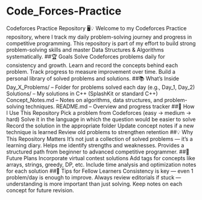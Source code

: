# Code_Forces-Practice
Codeforces Practice Repository 🖥️💡
Welcome to my Codeforces Practice repository, where I track my daily problem-solving journey and progress in competitive programming. This repository is part of my effort to build strong problem-solving skills and master Data Structures & Algorithms systematically.
##🏆 Goals
Solve Codeforces problems daily for consistency and growth.
Learn and record the concepts behind each problem.
Track progress to measure improvement over time.
Build a personal library of solved problems and solutions.
##📚 What’s Inside
Day_X_Problems/ – Folder for problems solved each day (e.g., Day_1, Day_2)
Solutions/ – My solutions in C++ (SplashKit or standard C++)
Concept_Notes.md – Notes on algorithms, data structures, and problem-solving techniques.
README.md – Overview and progress tracker
##🔹 How I Use This Repository
Pick a problem from Codeforces (easy → medium → hard)
Solve it in the language in which the question would be easier to solve
Record the solution in the appropriate folder
Update concept notes if a new technique is learned
Review old problems to strengthen retention
##💡 Why This Repository Matters
It’s not just a collection of solved problems — it’s a learning diary.
Helps me identify strengths and weaknesses.
Provides a structured path from beginner to advanced competitive programmer.
##🚀 Future Plans
Incorporate virtual contest solutions
Add tags for concepts like arrays, strings, greedy, DP, etc.
Include time analysis and optimization notes for each solution
##📌 Tips for Fellow Learners
Consistency is key — even 1 problem/day is enough to improve.
Always review editorials if stuck — understanding is more important than just solving.
Keep notes on each concept for future revision.
